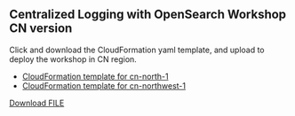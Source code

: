 ## Centralized Logging with OpenSearch Workshop CN version

Click and download the CloudFormation yaml template, and upload to deploy the workshop in CN region.

- [CloudFormation template for cn-north-1](https://github.com/YikaiHu/aws-is-how/raw/main/tools/clo-workshop-cn/CLWorkshopEC2AndEKS-cn-north-1.template)
- [CloudFormation template for cn-northwest-1](https://github.com/YikaiHu/aws-is-how/raw/main/tools/clo-workshop-cn/CLWorkshopEC2AndEKS-cn-northwest-1.template)

<a id="raw-url" href="https://raw.githubusercontent.com/YikaiHu/aws-is-how/main/tools/clo-workshop-cn/CLWorkshopEC2AndEKS-cn-northwest-1.template">Download FILE</a>
